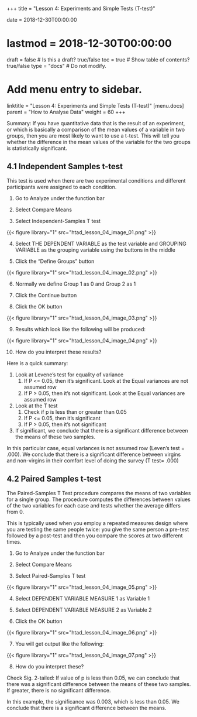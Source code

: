 +++
title = "Lesson 4: Experiments and Simple Tests (T-test)"

date = 2018-12-30T00:00:00
# lastmod = 2018-12-30T00:00:00

draft = false  # Is this a draft? true/false
toc = true  # Show table of contents? true/false
type = "docs"  # Do not modify.

# Add menu entry to sidebar.
linktitle = "Lesson 4: Experiments and Simple Tests (T-test)"
[menu.docs]
  parent = "How to Analyse Data"
  weight = 60
+++

Summary: If you have quantitative data that is the result of an experiment, or which is basically a comparison of the mean values of a variable in two groups, then you are most likely to want to use a t-test. This will tell you whether the difference in the mean values of the variable for the two groups is statistically significant.

## 4.1 Independent Samples t-test

This test is used when there are two experimental conditions and different participants were assigned to each condition.

1)  Go to Analyze under the function bar

2)  Select Compare Means

3)  Select Independent-Samples T test

{{< figure library="1" src="htad_lesson_04_image_01.png" >}}

4)  Select THE DEPENDENT VARIABLE as the test variable and GROUPING VARIABLE as the grouping variable using the buttons in the middle

5)  Click the “Define Groups” button 

{{< figure library="1" src="htad_lesson_04_image_02.png" >}}

6)  Normally we define Group 1 as 0 and Group 2 as 1 

7)  Click the Continue button

8)  Click the OK button

{{< figure library="1" src="htad_lesson_04_image_03.png" >}}

9)  Results which look like the following will be produced:
 
{{< figure library="1" src="htad_lesson_04_image_04.png" >}}

10) How do you interpret these results?

Here is a quick summary: 

1. Look at Levene’s test for equality of variance
   1. If P <= 0.05, then it’s significant. Look at the Equal variances are not assumed row
   2. If P > 0.05, then it’s not significant. Look at the Equal variances are assumed row
2. Look at the T test
   1. Check if p is less than or greater than 0.05
   2. If P <= 0.05, then it’s significant 
   3. If P > 0.05, then it’s not significant 
3. If significant, we conclude that there is a significant difference between the means of these two samples. 

In this particular case, equal variances is not assumed row (Leven’s test = .000). We conclude that there is a significant difference between virgins and non-virgins in their comfort level of doing the survey (T test= .000)
 
## 4.2 Paired Samples t-test

The Paired-Samples T Test procedure compares the means of two variables for a single group. The procedure computes the differences between values of the two variables for each case and tests whether the average differs from 0.

This is typically used when you employ a repeated measures design where you are testing the same people twice: you give the same person a pre-test followed by a post-test and then you compare the scores at two different times.

1)  Go to Analyze under the function bar

2)  Select Compare Means

3)  Select Paired-Samples T test

{{< figure library="1" src="htad_lesson_04_image_05.png" >}}

4)   Select DEPENDENT VARIABLE MEASURE 1 as Variable 1 

5)   Select DEPENDENT VARIABLE MEASURE 2 as Variable 2

6)  Click the OK button
 
{{< figure library="1" src="htad_lesson_04_image_06.png" >}}

7)  You will get output like the following: 
 
{{< figure library="1" src="htad_lesson_04_image_07.png" >}}

8)  How do you interpret these?

Check Sig. 2-tailed: If value of p is less than 0.05, we can conclude that there was a significant difference between the means of these two samples. If greater, there is no significant difference.

In this example, the significance was 0.003, which is less than 0.05. We conclude that there is a significant difference between the means.

